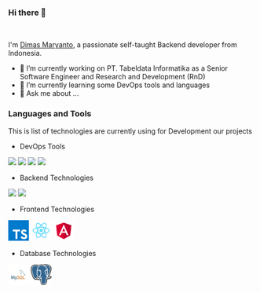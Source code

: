 ### Hi there 👋

<br />

I'm [Dimas Maryanto](https://www.dimas-maryanto.com), a passionate self-taught Backend developer from Indonesia.

- 🔭 I’m currently working on PT. Tabeldata Informatika as a Senior Software Engineer and Research and Development (RnD)
- 🌱 I’m currently learning some DevOps tools and languages
- 💬 Ask me about ...

### Languages and Tools

This is list of technologies are currently using for Development our projects

- DevOps Tools

<code><img height="42" src="https://youtube.dimas-maryanto.com/resources/images/docker.png"></code>
<code><img height="42" src="https://youtube.dimas-maryanto.com/resources/images/k8s.png"></code>
<code><img height="42" src="https://youtube.dimas-maryanto.com/resources/images/k8s-openshift.png"></code>
<code><img height="42" src="https://youtube.dimas-maryanto.com/resources/images/gitlab-ci-cd.png"></code>

- Backend Technologies

<code><img height="42" src="https://youtube.dimas-maryanto.com/resources/images/java-core.png"></code>
<code><img height="42" src="https://youtube.dimas-maryanto.com/resources/images/spring-core.png"></code>

- Frontend Technologies

<code><img height="42" src="https://raw.githubusercontent.com/github/explore/80688e429a7d4ef2fca1e82350fe8e3517d3494d/topics/typescript/typescript.png"></code>
<code><img height="42" src="https://raw.githubusercontent.com/github/explore/80688e429a7d4ef2fca1e82350fe8e3517d3494d/topics/react/react.png"></code>
<code><img height="42" src="https://raw.githubusercontent.com/github/explore/80688e429a7d4ef2fca1e82350fe8e3517d3494d/topics/angular/angular.png"></code>

- Database Technologies

<code><img height="42" src="https://raw.githubusercontent.com/github/explore/80688e429a7d4ef2fca1e82350fe8e3517d3494d/topics/mysql/mysql.png"></code>
<code><img height="42" src="https://raw.githubusercontent.com/github/explore/80688e429a7d4ef2fca1e82350fe8e3517d3494d/topics/postgresql/postgresql.png"></code>

